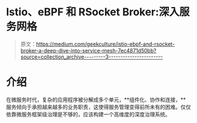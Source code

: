 # Istio、eBPF 和 RSocket Broker:深入服务网格

> 原文：<https://medium.com/geekculture/istio-ebpf-and-rsocket-broker-a-deep-dive-into-service-mesh-7ec4871d50bb?source=collection_archive---------3----------------------->

# 介绍

在微服务时代，复杂的应用程序被分解成多个单元，**组件化、协作和连接，**服务倾向于承担越来越多的业务职责，这使得服务管理变得前所未有的困难。仅仅依靠微服务框架级治理是不够的，应该构建一个高维度的深度治理系统。